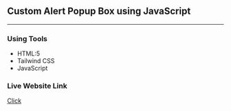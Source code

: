 ## Custom Alert Popup Box using JavaScript
*****
### Using Tools
* HTML:5
* Tailwind CSS
* JavaScript

### Live Website Link
<a href="">Click</a>